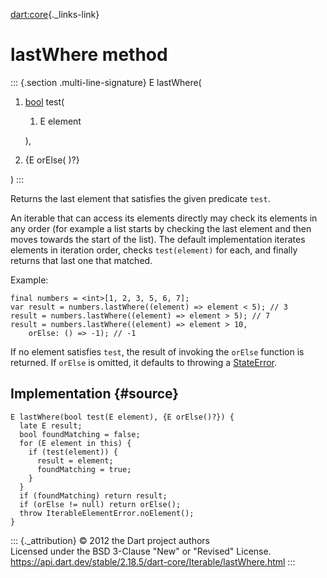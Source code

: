 [dart:core](../../dart-core/dart-core-library){._links-link}

lastWhere method
================

::: {.section .multi-line-signature}
E lastWhere(

1.  [bool](../bool-class) test(
    1.  E element

    ),
2.  {E orElse( )?}

)
:::

Returns the last element that satisfies the given predicate `test`.

An iterable that can access its elements directly may check its elements
in any order (for example a list starts by checking the last element and
then moves towards the start of the list). The default implementation
iterates elements in iteration order, checks `test(element)` for each,
and finally returns that last one that matched.

Example:

``` {.language-dart data-language="dart"}
final numbers = <int>[1, 2, 3, 5, 6, 7];
var result = numbers.lastWhere((element) => element < 5); // 3
result = numbers.lastWhere((element) => element > 5); // 7
result = numbers.lastWhere((element) => element > 10,
    orElse: () => -1); // -1
```

If no element satisfies `test`, the result of invoking the `orElse`
function is returned. If `orElse` is omitted, it defaults to throwing a
[StateError](../stateerror-class).

Implementation {#source}
--------------

``` {.language-dart data-language="dart"}
E lastWhere(bool test(E element), {E orElse()?}) {
  late E result;
  bool foundMatching = false;
  for (E element in this) {
    if (test(element)) {
      result = element;
      foundMatching = true;
    }
  }
  if (foundMatching) return result;
  if (orElse != null) return orElse();
  throw IterableElementError.noElement();
}
```

::: {._attribution}
© 2012 the Dart project authors\
Licensed under the BSD 3-Clause \"New\" or \"Revised\" License.\
<https://api.dart.dev/stable/2.18.5/dart-core/Iterable/lastWhere.html>
:::
